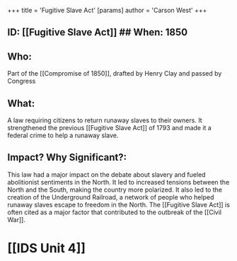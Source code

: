 +++
 title = 'Fugitive Slave Act'
[params]
	author = 'Carson West'
+++
## ID: [[Fugitive Slave Act]] ## When: 1850 
## Who: 
Part of the [[Compromise of 1850]], drafted by Henry Clay and passed by Congress
## What:
A law requiring citizens to return runaway slaves to their owners. It strengthened the previous [[Fugitive Slave Act]] of 1793 and made it a federal crime to help a runaway slave.
## Impact? Why Significant?: 
This law had a major impact on the debate about slavery and fueled abolitionist sentiments in the North.  It led to increased tensions between the North and the South, making the country more polarized. It also led to the creation of the Underground Railroad, a network of people who helped runaway slaves escape to freedom in the North. The [[Fugitive Slave Act]] is often cited as a major factor that contributed to the outbreak of the [[Civil War]]. 

# [[IDS Unit 4]]